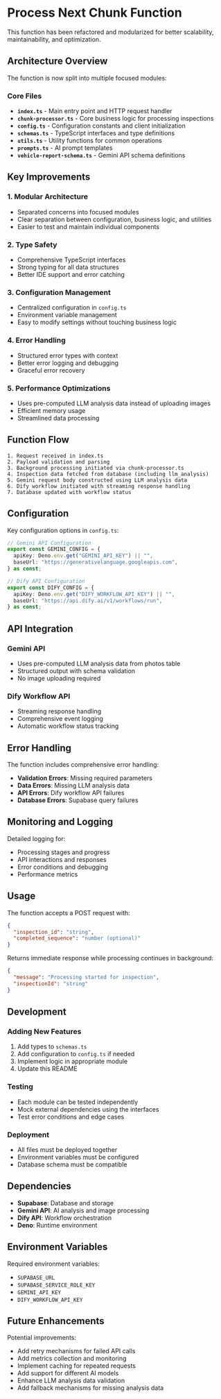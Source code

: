 # Process Next Chunk Function

This function has been refactored and modularized for better scalability, maintainability, and optimization.

## Architecture Overview

The function is now split into multiple focused modules:

### Core Files

- **`index.ts`** - Main entry point and HTTP request handler
- **`chunk-processor.ts`** - Core business logic for processing inspections
- **`config.ts`** - Configuration constants and client initialization
- **`schemas.ts`** - TypeScript interfaces and type definitions
- **`utils.ts`** - Utility functions for common operations
- **`prompts.ts`** - AI prompt templates
- **`vehicle-report-schema.ts`** - Gemini API schema definitions

## Key Improvements

### 1. **Modular Architecture**
- Separated concerns into focused modules
- Clear separation between configuration, business logic, and utilities
- Easier to test and maintain individual components

### 2. **Type Safety**
- Comprehensive TypeScript interfaces
- Strong typing for all data structures
- Better IDE support and error catching

### 3. **Configuration Management**
- Centralized configuration in `config.ts`
- Environment variable management
- Easy to modify settings without touching business logic

### 4. **Error Handling**
- Structured error types with context
- Better error logging and debugging
- Graceful error recovery

### 5. **Performance Optimizations**
- Uses pre-computed LLM analysis data instead of uploading images
- Efficient memory usage
- Streamlined data processing

## Function Flow

```
1. Request received in index.ts
2. Payload validation and parsing
3. Background processing initiated via chunk-processor.ts
4. Inspection data fetched from database (including llm_analysis)
5. Gemini request body constructed using LLM analysis data
6. Dify workflow initiated with streaming response handling
7. Database updated with workflow status
```

## Configuration

Key configuration options in `config.ts`:

```typescript
// Gemini API Configuration
export const GEMINI_CONFIG = {
  apiKey: Deno.env.get("GEMINI_API_KEY") || "",
  baseUrl: "https://generativelanguage.googleapis.com",
} as const;

// Dify API Configuration
export const DIFY_CONFIG = {
  apiKey: Deno.env.get("DIFY_WORKFLOW_API_KEY") || "",
  baseUrl: "https://api.dify.ai/v1/workflows/run",
} as const;
```

## API Integration

### Gemini API
- Uses pre-computed LLM analysis data from photos table
- Structured output with schema validation
- No image uploading required

### Dify Workflow API
- Streaming response handling
- Comprehensive event logging
- Automatic workflow status tracking

## Error Handling

The function includes comprehensive error handling:

- **Validation Errors**: Missing required parameters
- **Data Errors**: Missing LLM analysis data
- **API Errors**: Dify workflow API failures
- **Database Errors**: Supabase query failures

## Monitoring and Logging

Detailed logging for:
- Processing stages and progress
- API interactions and responses
- Error conditions and debugging
- Performance metrics

## Usage

The function accepts a POST request with:

```json
{
  "inspection_id": "string",
  "completed_sequence": "number (optional)"
}
```

Returns immediate response while processing continues in background:

```json
{
  "message": "Processing started for inspection",
  "inspectionId": "string"
}
```

## Development

### Adding New Features
1. Add types to `schemas.ts`
2. Add configuration to `config.ts` if needed
3. Implement logic in appropriate module
4. Update this README

### Testing
- Each module can be tested independently
- Mock external dependencies using the interfaces
- Test error conditions and edge cases

### Deployment
- All files must be deployed together
- Environment variables must be configured
- Database schema must be compatible

## Dependencies

- **Supabase**: Database and storage
- **Gemini API**: AI analysis and image processing
- **Dify API**: Workflow orchestration
- **Deno**: Runtime environment

## Environment Variables

Required environment variables:
- `SUPABASE_URL`
- `SUPABASE_SERVICE_ROLE_KEY`
- `GEMINI_API_KEY`
- `DIFY_WORKFLOW_API_KEY`

## Future Enhancements

Potential improvements:
- Add retry mechanisms for failed API calls
- Add metrics collection and monitoring
- Implement caching for repeated requests
- Add support for different AI models
- Enhance LLM analysis data validation
- Add fallback mechanisms for missing analysis data
